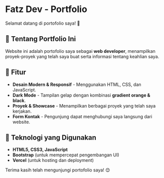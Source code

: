 # Fatz Dev - Portfolio

Selamat datang di portofolio saya! 🚀

## 🎨 Tentang Portfolio Ini
Website ini adalah portofolio saya sebagai **web developer**, menampilkan proyek-proyek yang telah saya buat serta informasi tentang keahlian saya.

## 🌟 Fitur
- **Desain Modern & Responsif** - Menggunakan HTML, CSS, dan JavaScript.
- **Dark Mode** - Tampilan gelap dengan kombinasi **gradient orange & black**.
- **Proyek & Showcase** - Menampilkan berbagai proyek yang telah saya kerjakan.
- **Form Kontak** - Pengunjung dapat menghubungi saya langsung dari website.

## 🚀 Teknologi yang Digunakan
- **HTML5, CSS3, JavaScript**
- **Bootstrap** (untuk mempercepat pengembangan UI)
- **Vercel** (untuk hosting dan deployment)

Terima kasih telah mengunjungi portofolio saya! 😊

